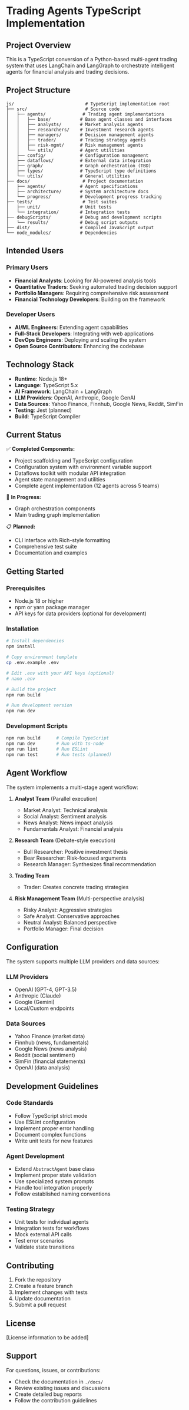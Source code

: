 # Trading Agents TypeScript Implementation

## Project Overview

This is a TypeScript conversion of a Python-based multi-agent trading system that uses LangChain and LangGraph to orchestrate intelligent agents for financial analysis and trading decisions.

## Project Structure

```
js/                           # TypeScript implementation root
├── src/                      # Source code
│   ├── agents/              # Trading agent implementations
│   │   ├── base/           # Base agent classes and interfaces
│   │   ├── analysts/       # Market analysis agents
│   │   ├── researchers/    # Investment research agents
│   │   ├── managers/       # Decision management agents
│   │   ├── trader/         # Trading strategy agents
│   │   ├── risk-mgmt/      # Risk management agents
│   │   └── utils/          # Agent utilities
│   ├── config/             # Configuration management
│   ├── dataflows/          # External data integration
│   ├── graph/              # Graph orchestration (TBD)
│   ├── types/              # TypeScript type definitions
│   └── utils/              # General utilities
├── docs/                    # Project documentation
│   ├── agents/             # Agent specifications
│   ├── architecture/       # System architecture docs
│   └── progress/           # Development progress tracking
├── tests/                   # Test suites
│   ├── unit/               # Unit tests
│   └── integration/        # Integration tests
├── debugScripts/           # Debug and development scripts
│   └── results/            # Debug script outputs
├── dist/                   # Compiled JavaScript output
└── node_modules/           # Dependencies
```

## Intended Users

### Primary Users
- **Financial Analysts**: Looking for AI-powered analysis tools
- **Quantitative Traders**: Seeking automated trading decision support
- **Portfolio Managers**: Requiring comprehensive risk assessment
- **Financial Technology Developers**: Building on the framework

### Developer Users
- **AI/ML Engineers**: Extending agent capabilities
- **Full-Stack Developers**: Integrating with web applications
- **DevOps Engineers**: Deploying and scaling the system
- **Open Source Contributors**: Enhancing the codebase

## Technology Stack

- **Runtime**: Node.js 18+
- **Language**: TypeScript 5.x
- **AI Framework**: LangChain + LangGraph
- **LLM Providers**: OpenAI, Anthropic, Google GenAI
- **Data Sources**: Yahoo Finance, Finnhub, Google News, Reddit, SimFin
- **Testing**: Jest (planned)
- **Build**: TypeScript Compiler

## Current Status

✅ **Completed Components:**
- Project scaffolding and TypeScript configuration
- Configuration system with environment variable support
- Dataflows toolkit with modular API integration
- Agent state management and utilities
- Complete agent implementation (12 agents across 5 teams)

🚧 **In Progress:**
- Graph orchestration components
- Main trading graph implementation

📋 **Planned:**
- CLI interface with Rich-style formatting
- Comprehensive test suite
- Documentation and examples

## Getting Started

### Prerequisites
- Node.js 18 or higher
- npm or yarn package manager
- API keys for data providers (optional for development)

### Installation
```bash
# Install dependencies
npm install

# Copy environment template
cp .env.example .env

# Edit .env with your API keys (optional)
# nano .env

# Build the project
npm run build

# Run development version
npm run dev
```

### Development Scripts
```bash
npm run build      # Compile TypeScript
npm run dev        # Run with ts-node
npm run lint       # Run ESLint
npm run test       # Run tests (planned)
```

## Agent Workflow

The system implements a multi-stage agent workflow:

1. **Analyst Team** (Parallel execution)
   - Market Analyst: Technical analysis
   - Social Analyst: Sentiment analysis  
   - News Analyst: News impact analysis
   - Fundamentals Analyst: Financial analysis

2. **Research Team** (Debate-style execution)
   - Bull Researcher: Positive investment thesis
   - Bear Researcher: Risk-focused arguments
   - Research Manager: Synthesizes final recommendation

3. **Trading Team**
   - Trader: Creates concrete trading strategies

4. **Risk Management Team** (Multi-perspective analysis)
   - Risky Analyst: Aggressive strategies
   - Safe Analyst: Conservative approaches
   - Neutral Analyst: Balanced perspective
   - Portfolio Manager: Final decision

## Configuration

The system supports multiple LLM providers and data sources:

### LLM Providers
- OpenAI (GPT-4, GPT-3.5)
- Anthropic (Claude)
- Google (Gemini)
- Local/Custom endpoints

### Data Sources
- Yahoo Finance (market data)
- Finnhub (news, fundamentals)
- Google News (news analysis)
- Reddit (social sentiment)
- SimFin (financial statements)
- OpenAI (data analysis)

## Development Guidelines

### Code Standards
- Follow TypeScript strict mode
- Use ESLint configuration
- Implement proper error handling
- Document complex functions
- Write unit tests for new features

### Agent Development
- Extend `AbstractAgent` base class
- Implement proper state validation
- Use specialized system prompts
- Handle tool integration properly
- Follow established naming conventions

### Testing Strategy
- Unit tests for individual agents
- Integration tests for workflows
- Mock external API calls
- Test error scenarios
- Validate state transitions

## Contributing

1. Fork the repository
2. Create a feature branch
3. Implement changes with tests
4. Update documentation
5. Submit a pull request

## License

[License information to be added]

## Support

For questions, issues, or contributions:
- Check the documentation in `./docs/`
- Review existing issues and discussions
- Create detailed bug reports
- Follow the contribution guidelines